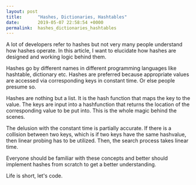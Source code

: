 ```yaml
---
layout: post
title:      "Hashes, Dictionaries, Hashtables"
date:       2019-05-07 22:58:54 +0000
permalink:  hashes_dictionaries_hashtables
---
```



A lot of developers refer to hashes but not very many people understand how hashes operate. In this article, I want to elucidate how hashes are designed and working logic behind them.

Hashes go by different names in different programming languages like hashtable, dictionary etc. Hashes are preferred because appropriate values are accessed via corresponding  keys in constant time. Or else people presume so.

Hashes are nothing but a list. It is the hash function that maps the key to the value. The keys are input into a hashfunction that returns the location of the corresponding value to be put into. This is the whole magic behind the scenes.

The delusion with the constant time is partially accurate. If there is a collision between two keys, which is if two keys have the same hashvalue, then linear probing has to be utilized. Then, the search process takes linear time.

Everyone should be familiar with these concepts and better should implement hashes from scratch to get a better understanding.

Life is short, let's code.
